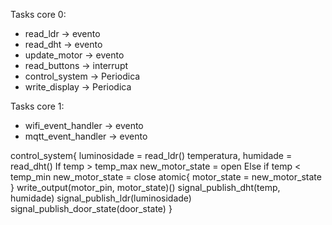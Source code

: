 Tasks core 0:
* read_ldr -> evento
* read_dht -> evento
* update_motor -> evento
* read_buttons -> interrupt
* control_system -> Periodica
* write_display -> Periodica

Tasks core 1:
* wifi_event_handler -> evento
* mqtt_event_handler -> evento

control_system{
    luminosidade = read_ldr()
    temperatura, humidade = read_dht()
    If temp > temp_max
        new_motor_state = open
    Else if temp < temp_min
        new_motor_state = close
    atomic{
        motor_state = new_motor_state
    }
    write_output(motor_pin, motor_state)()
    signal_publish_dht(temp, humidade)
    signal_publish_ldr(luminosidade)
    signal_publish_door_state(door_state)
}